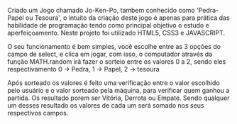 Criado um Jogo chamado Jo-Ken-Po, tambem conhecido como 'Pedra-Papel ou Tesoura', o intuíto da criação deste jogo é apenas para prática das habilidade de programação 
tendo como principal objetivo o estudo e aperfeiçoamento. Neste projeto foi utilizado HTML5, CSS3 e JAVASCRIPT.

O seu funcionamento é bem simples, você escolhe entre as 3 opções do campo de select, e clica em jogar, com isso, o computador através da função MATH.random 
irá fazer o sorteio entre os valores 0 a 2, sendo eles respectivamento 0 -> Pedra, 1 -> Papel, 2 -> tesoura

Após sorteado os valores é feito uma verificação entre o valor escolhido pelo usuário e o valor sorteado pela máquina, para verificar quem ganhou a partida. 
Os resultado porem ser Vitória, Derrota ou Empate. Sendo qualquer um desses resultado os valores de cada um será somado nos seus respectivos campos.
